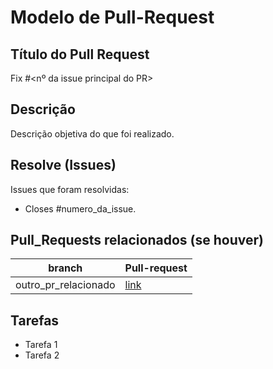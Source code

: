 # Modelo de Pull-Request

## Título do Pull Request

Fix #<nº da issue principal do PR><titulo resumido da proposta da PR>

## Descrição

Descrição objetiva do que foi realizado.

## Resolve (Issues)

Issues que foram resolvidas:


* Closes #numero_da_issue.


## Pull_Requests relacionados (se houver)

branch | Pull-request
------ | ------
outro_pr_relacionado | [link]()

## Tarefas
* Tarefa 1
* Tarefa 2

